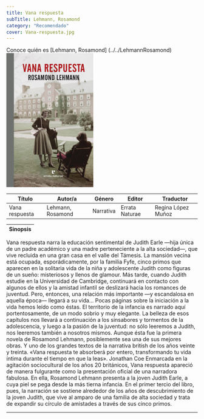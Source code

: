 ```yaml
---
title: Vana respuesta
subTitle: Lehmann, Rosamond
category: "Recomendado"
cover: Vana-respuesta.jpg
---
```

Conoce quién es [Lehmann, Rosamond] (../../LehmannRosamond)
!["Imagen no encontrada"](Vana-respuesta.jpg)

Título | Autor/a | Género | Editor | Traductor |
------ | ------- | ------ | ------ | --------- |
Vana respuesta | Lehmann, Rosamond | Narrativa | Errata Naturae | Regina López Muñoz |

|Sinopsis|
|--------|
Vana respuesta narra la educación sentimental de Judith Earle —hija única de un padre académico y una madre perteneciente a la alta sociedad—, que vive recluida en una gran casa en el valle del Támesis. La mansión vecina está ocupada, esporádicamente, por la familia Fyfe, cinco primos que aparecen en la solitaria vida de la niña y adolescente Judith como figuras de un sueño: misteriosos y llenos de glamour. Más tarde, cuando Judith estudie en la Universidad de Cambridge, continuará en contacto con algunos de ellos y la amistad infantil se deslizará hacia los romances de juventud. Pero, entonces, una relación más importante —y escandalosa en aquella época— llegará a su vida…
Pocas páginas sobre la iniciación a la vida hemos leído como éstas. El territorio de la infancia es narrado aquí portentosamente, de un modo sobrio y muy elegante. La belleza de esos capítulos nos llevará a continuación a los sinsabores y tormentos de la adolescencia, y luego a la pasión de la juventud: no sólo leeremos a Judith, nos leeremos también a nosotros mismos.
Aunque ésta fue la primera novela de Rosamond Lehmann, posiblemente sea una de sus mejores obras. Y uno de los grandes textos de la narrativa british de los años veinte y treinta.
«Vana respuesta te absorberá por entero,  transformando tu vida íntima durante el tiempo en que la leas». Jonathan Coe
Enmarcada en la agitación sociocultural de los años 20 británicos, Vana respuesta apareció de manera fulgurante como la presentación oficial de una narradora fabulosa. En ella, Rosamond Lehmann presenta a la joven Judith Earle, a cuya piel se pega desde la más tierna infancia. En el primer tercio del libro, pues, la narración se sostiene alrededor de los años de descubrimiento de la joven Judith, que vive al amparo de una familia de alta sociedad y trata de expandir su círculo de amistades a través de sus cinco primos.
***